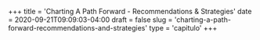 +++
title = 'Charting A Path Forward - Recommendations & Strategies'
date = 2020-09-21T09:09:03-04:00
draft = false
slug = 'charting-a-path-forward-recommendations-and-strategies'
type = 'capitulo'
+++

